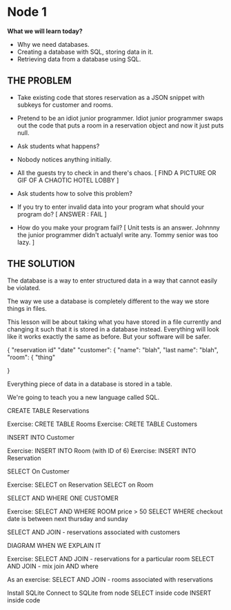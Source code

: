 # Node 1

**What we will learn today?**

* Why we need databases.
* Creating a database with SQL, storing data in it.
* Retrieving data from a database using SQL.

THE PROBLEM
-----------

* Take existing code that stores reservation as a JSON snippet with subkeys for customer and rooms.

* Pretend to be an idiot junior programmer. Idiot junior programmer swaps out the code that puts a room in a reservation object and now it just puts null.

* Ask students what happens?

* Nobody notices anything initially.

* All the guests try to check in and there's chaos. [ FIND A PICTURE OR GIF OF A CHAOTIC HOTEL LOBBY ]

* Ask students how to solve this problem?

- If you try to enter invalid data into your program what should your program do? [ ANSWER : FAIL ]

* How do you make your program fail? [ Unit tests is an answer. Johnnny the junior programmer didn't actualyl write any. Tommy senior was too lazy. ]

THE SOLUTION
------------

The database is a way to enter structured data in a way that cannot easily be violated.

The way we use a database is completely different to the way we store things in files.

This lesson will be about taking what you have stored in a file currently and changing it such that it is stored in a database instead. Everything will look like it works exactly the same as before. But your software will be safer.


{ 
  "reservation id"
  "date"
  "customer": {
      "name": "blah",
      "last name": "blah",
  "room": {
      "thing"
  
  }
  
  
  Everything piece of data in a database is stored in a table.
  
  We're going to teach you a new language called SQL.
  
  CREATE TABLE Reservations
  
  Exercise: CRETE TABLE Rooms
  Exercise: CRETE TABLE Customers
  
  INSERT INTO Customer
  
  Exercise: INSERT INTO Room (with ID of 6)
  Exercise: INSERT INTO Reservation
   
  SELECT On Customer
  
  Exercise:
  SELECT on Reservation
  SELECT on Room
  
  SELECT AND WHERE ONE CUSTOMER
  
  Exercise:
  SELECT AND WHERE ROOM price > 50
  SELECT WHERE checkout date is between next thursday and sunday
  
  SELECT AND JOIN - reservations associated with customers
  
  DIAGRAM WHEN WE EXPLAIN IT
  
  Exercise:
  SELECT AND JOIN - reservations for a particular room
  SELECT AND JOIN - mix join AND where
  
  As an exercise: SELECT AND JOIN - rooms associated with reservations
  
  Install SQLite
  Connect to SQLite from node
  SELECT inside code
  INSERT inside code
